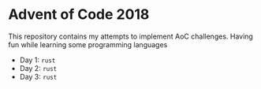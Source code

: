 # Advent of Code 2018

This repository contains my attempts to implement AoC challenges.
Having fun while learning some programming languages

- Day 1: `rust`
- Day 2: `rust`
- Day 3: `rust`
